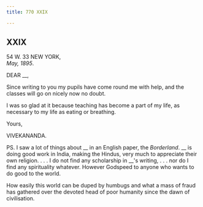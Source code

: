 ```yaml
---
title: 770 XXIX

---
```

  



## XXIX

54 W. 33 NEW YORK,  
*May, 1895*.

DEAR \_\_,

Since writing to you my pupils have come round me with help, and the
classes will go on nicely now no doubt.

I was so glad at it because teaching has become a part of my life, as
necessary to my life as eating or breathing. 

Yours,

VIVEKANANDA.

  
PS. I saw a lot of things about \_\_ in an English paper, the
*Borderland*. \_\_ is doing good work in India, making the Hindus, very
much to appreciate their own religion. . . . I do not find any
scholarship in \_\_'s writing, . . . nor do I find any spirituality
whatever. However Godspeed to anyone who wants to do good to the world.

How easily this world can be duped by humbugs and what a mass of fraud
has gathered over the devoted head of poor humanity since the dawn of
civilisation.